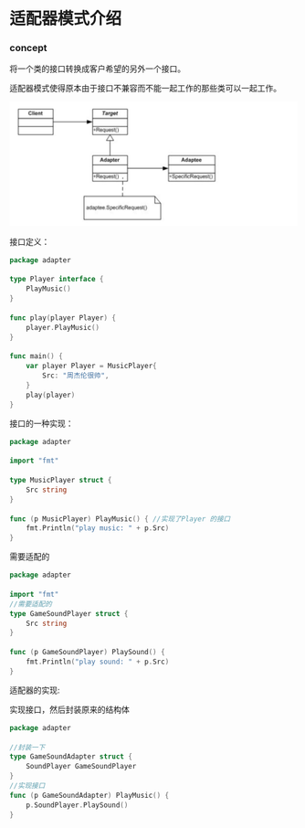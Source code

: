 # 适配器模式介绍

### concept
将一个类的接口转换成客户希望的另外一个接口。

适配器模式使得原本由于接口不兼容而不能一起工作的那些类可以一起工作。

![image](../doc/images/8.adapter.png)

接口定义：

```go
package adapter

type Player interface {
	PlayMusic()
}

func play(player Player) {
	player.PlayMusic()
}

func main() {
	var player Player = MusicPlayer{
		Src: "周杰伦很帅",
	}
	play(player)
}
```

接口的一种实现：

```go
package adapter

import "fmt"

type MusicPlayer struct {
	Src string
}

func (p MusicPlayer) PlayMusic() { //实现了Player 的接口
	fmt.Println("play music: " + p.Src)
}

```

需要适配的

```go
package adapter

import "fmt"
//需要适配的 
type GameSoundPlayer struct {
	Src string
}

func (p GameSoundPlayer) PlaySound() {
	fmt.Println("play sound: " + p.Src)
}
```

适配器的实现:

实现接口，然后封装原来的结构体

```go
package adapter

//封装一下
type GameSoundAdapter struct {
	SoundPlayer GameSoundPlayer
}
//实现接口
func (p GameSoundAdapter) PlayMusic() {
	p.SoundPlayer.PlaySound()
}

```
